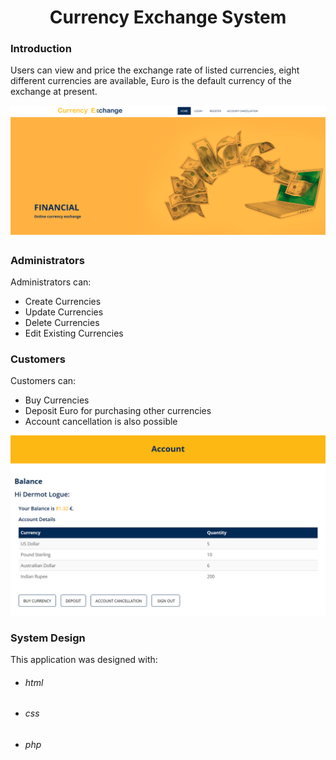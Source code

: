 <h1 align="center">Currency Exchange System</h1>

### Introduction
Users can view and price the exchange rate of listed currencies, eight different currencies are available, Euro is the default currency of the exchange at present.

![alttext](/READMEimages/currencyExchange1.PNG)
### Administrators
Administrators can:
* Create Currencies
* Update Currencies
* Delete Currencies
* Edit Existing Currencies

### Customers
Customers can:
* Buy Currencies
* Deposit Euro for purchasing other currencies
* Account cancellation is also possible 

![alttext](/READMEimages/userAccount.PNG)

### System Design
This application was designed with:
* ###### html
* ###### css
* ###### php
